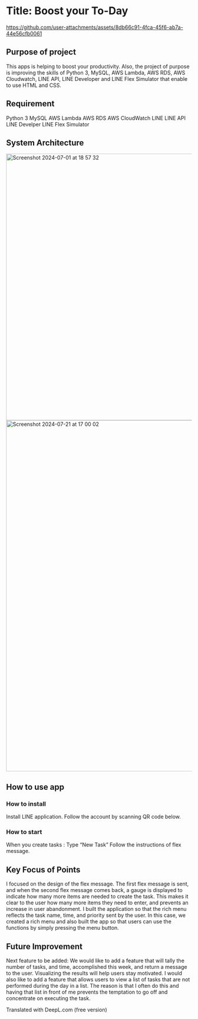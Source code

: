 # Title: Boost your To-Day

https://github.com/user-attachments/assets/8db66c91-4fca-45f6-ab7a-44e56cfb0061

## Purpose of project
This apps is helping to boost your productivity. Also, the project of purpose is improving the skills of Python 3, MySQL,  AWS Lambda, AWS RDS, AWS Cloudwatch, LINE API, LINE Developer and LINE Flex Simulator that enable to use HTML and CSS. 

## Requirement
  Python 3
  MySQL
  AWS Lambda
  AWS RDS
  AWS CloudWatch
  LINE
  LINE API
  LINE Develper
  LINE Flex Simulator
## System Architecture
<img width="722" alt="Screenshot 2024-07-01 at 18 57 32" src="https://github.com/SHOTAiiMURA/To-Do-List-Productivity-App/assets/91776514/cac74870-97a0-4b2c-8baa-6bb2c6734bd4">
<img width="951" alt="Screenshot 2024-07-21 at 17 00 02" src="https://github.com/user-attachments/assets/132f9129-de10-40d1-885f-8fd0434c4f5d">

## How to use app
### How to install
  Install LINE application.
  Follow the account by scanning QR code below.
### How to start
  When you create tasks : Type “New Task”
  Follow the instructions of flex message.

## Key Focus of Points
I focused on the design of the flex message. The first flex message is sent, and when the second flex message comes back, a gauge is displayed to indicate how many more items are needed to create the task. This makes it clear to the user how many more items they need to enter, and prevents an increase in user abandonment.
I built the application so that the rich menu reflects the task name, time, and priority sent by the user.
In this case, we created a rich menu and also built the app so that users can use the functions by simply pressing the menu button.
## Future Improvement
Next feature to be added: We would like to add a feature that will tally the number of tasks, and time, accomplished this week, and return a message to the user. Visualizing the results will help users stay motivated.
I would also like to add a feature that allows users to view a list of tasks that are not performed during the day in a list. The reason is that I often do this and having that list in front of me prevents the temptation to go off and concentrate on executing the task.

Translated with DeepL.com (free version)
